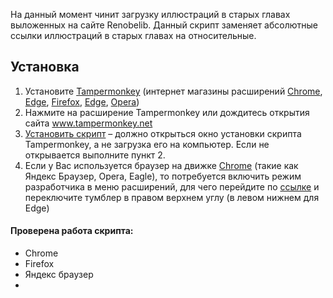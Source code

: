 На данный момент чинит загрузку иллюстраций в старых главах выложенных на сайте Renobelib. Данный скрипт заменяет абсолютные ссылки иллюстраций в старых главах на относительные.
## Установка
1. Установите [Tampermonkey](https://www.tampermonkey.net/index.php) (интернет магазины расширений [Chrome](https://chromewebstore.google.com/detail/dhdgffkkebhmkfjojejmpbldmpobfkfo), [Edge](https://microsoftedge.microsoft.com/addons/detail/iikmkjmpaadaobahmlepeloendndfphd), [Firefox](https://addons.mozilla.org/en-US/firefox/addon/tampermonkey/), [Edge](https://microsoftedge.microsoft.com/addons/detail/iikmkjmpaadaobahmlepeloendndfphd), [Opera](https://addons.opera.com/en/extensions/details/tampermonkey-beta/))
2. Нажмите на расширение Tampermonkey или дождитесь открытия сайта www.tampermonkey.net
3. [Установить скрипт](https://raw.githubusercontent.com/TranslatorGen13/TM-RLibImgFix/refs/heads/main/TM-RLibImgFix.user.js) – должно открыться окно установки скрипта Tampermonkey, а не загрузка его на компьютер. Если не открывается выполните пункт 2.
4. Если у Вас используется браузер на движке  [Chrome](https://www.tampermonkey.net/faq.php#Q209)  (такие как Яндекс Браузер, Opera, Eagle), то потребуется включить режим разработчика в меню расширений, для чего перейдите по [ссылке](chrome://extensions/) и переключите тумблер в правом верхнем углу (в левом нижнем для Edge)
#### Проверена работа скрипта:
- Chrome
- Firefox
- Яндекс браузер
- 
